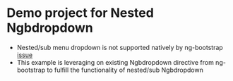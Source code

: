 # Demo project for Nested Ngbdropdown
- Nested/sub menu dropdown is not supported natively by ng-bootstrap [issue](https://github.com/ng-bootstrap/ng-bootstrap/issues/768)
- This example is leveraging on existing Ngbdropdown directive from ng-bootstrap to fulfill the functionality of nested/sub Ngbdropdown
